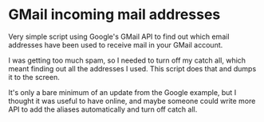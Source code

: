 # GMail incoming mail addresses
Very simple script using Google's GMail API to find out which email addresses have been used to receive mail in your GMail account.

I was getting too much spam, so I needed to turn off my catch all, which meant finding out all the addresses I used. This script does that and dumps it to the screen.

It's only a bare minimum of an update from the Google example, but I thought it was useful to have online, and maybe someone could write more API to add the aliases automatically and turn off catch all.
